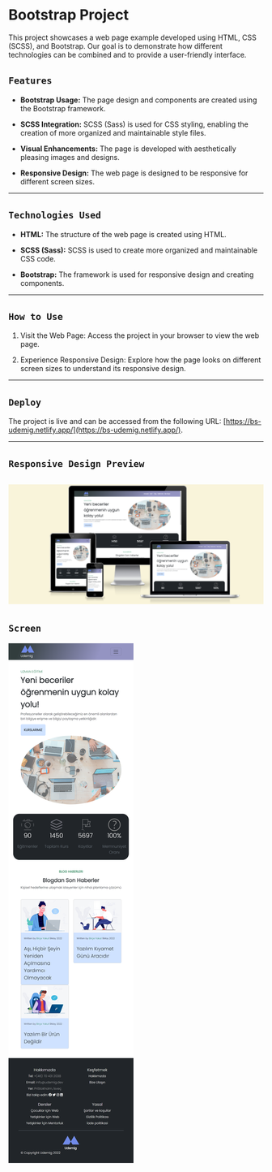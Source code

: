 # Bootstrap Project

This project showcases a web page example developed using HTML, CSS (SCSS), and Bootstrap. Our goal is to demonstrate how different technologies can be combined and to provide a user-friendly interface.

## `Features`

- **Bootstrap Usage:** The page design and components are created using the Bootstrap framework.

- **SCSS Integration:** SCSS (Sass) is used for CSS styling, enabling the creation of more organized and maintainable style files.

- **Visual Enhancements:** The page is developed with aesthetically pleasing images and designs.

- **Responsive Design:** The web page is designed to be responsive for different screen sizes.

---

## `Technologies Used`

- **HTML:** The structure of the web page is created using HTML.

- **SCSS (Sass):** SCSS is used to create more organized and maintainable CSS code.

- **Bootstrap:** The framework is used for responsive design and creating components.

---

## `How to Use`

1. Visit the Web Page: Access the project in your browser to view the web page.

2. Experience Responsive Design: Explore how the page looks on different screen sizes to understand its responsive design.

---

## `Deploy`

The project is live and can be accessed from the following URL: [https://bs-udemig.netlify.app/](https://bs-udemig.netlify.app/).

---

## `Responsive Design Preview`

## ![Alt text](Ads%C4%B1z.png)

## `Screen`

![screenshot](img/127.0.0.1_5501_index.html.png)
